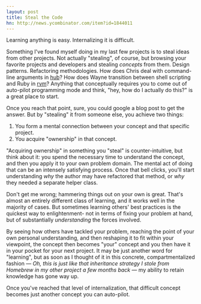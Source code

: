 ```yaml
---
layout: post
title: Steal the Code
hn: http://news.ycombinator.com/item?id=1844011
---
```


Learning anything is easy. Internalizing it is difficult.

Something I've found myself doing in my last few projects is to steal ideas
from other projects. Not actually "stealing", of course, but browsing your
favorite projects and developers and stealing *concepts* from them. Design
patterns.  Refactoring methodologies. How does Chris deal with command-line
arguments in [hub](http://github.com/defunkt/hub)? How does Wayne transition
between shell scripting and Ruby in [rvm](http://github.com/wayneeseguin/rvm)?
Anything that conceptually requires you to come out of auto-pilot programming
mode and think, "hey, how do I actually do this?" is a great place to start.

Once you reach that point, sure, you could google a blog post to get the
answer. But by "stealing" it from someone else, you achieve two things:

1. You form a mental connection between your concept and that specific project.
2. You acquire "ownership" in that concept.

"Acquiring ownership" in something you "steal" is counter-intuitive, but think
about it: you spend the necessary time to understand the concept, and then you
apply it to your own problem domain. The mental act of doing that can be an
intensely satisfying process. Once that bell clicks, you'll start understanding
*why* the author may have refactored that method, or *why* they needed a
separate helper class.

Don't get me wrong; hammering things out on your own is great. That's almost an
entirely different class of learning, and it works well in the majority of
cases. But sometimes learning others' best practices is the quickest way to
enlightenment- not in terms of fixing your problem at hand, but of
substantially *understanding* the forces involved.

By seeing how others have tackled your problem, reaching the point of your own
personal understanding, and then reshaping it to fit within your viewpoint, the
concept then becomes "your" concept and you then have it in your pocket for
your next project. It may be just another word for "learning", but as soon as I
thought of it in this concrete, compartmentalized fashion — *Oh, this is just
like that inheritance strategy I stole from Homebrew in my other project a few
months back* — my ability to retain knowledge has gone way up.

Once you've reached that level of internalization, that difficult concept
becomes just another concept you can auto-pilot.
